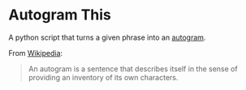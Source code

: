 # Autogram This
A python script that turns a given phrase into an [autogram](https://en.wikipedia.org/wiki/Autogram). 

From [Wikipedia](https://en.wikipedia.org/wiki/Autogram):
> An autogram is a sentence that describes itself in the sense of providing an inventory of its own characters.

